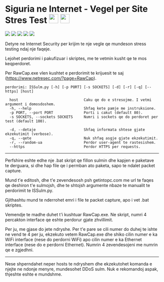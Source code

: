 # Siguria ne Internet - Vegel per Site Stres Test <a href="#"><img src="https://cdn3.iconfinder.com/data/icons/finalflags/256/Albania-Flag.png" width=30 height=30></a> <a href="https://github.com/460N1/IS_SulmimDOS"><img src="https://www.freeiconspng.com/uploads/us-flag-icon-6.png" width=30 height=30></a>

[![](https://img.shields.io/badge/author-Agon%20Hoxha-red.svg)](https://www.github.com/460N1/)
[![](https://img.shields.io/github/license/460N1/IS_Stress-Test.svg)](https://github.com/460N1/IS_SulmimDOS/blob/master/LICENSE)
[![](https://img.shields.io/github/release-date/460N1/IS_Stress-Test.svg?kill_cache=1)](https://github.com/460N1/IS_SulmimDOS/releases)
[![](https://img.shields.io/github/release/460N1/IS_Stress-Test.svg?kill_cache=1)](https://github.com/460N1/IS_SulmimDOS/archive/0.94.zip)
[![](https://img.badgesize.io/460N1/IS_Stress-Test/Shqip/IS_SulmimDOS/ISStress.py.svg?kill_cache=1)](https://github.com/460N1/IS_SulmimDOS/blob/Shqip/IS_SulmimDOS/ISStress.py)



Detyre ne Internet Security per krijim te nje vegle qe mundeson stress testing ndaj nje faqeje.

Lejohet perdorimi i pakufizuar i skriptes, me te vetmin kusht qe te mos keqperdoret.

Per RawCap.exe vlen kushtet e perdorimit te krijuesit te saj (https://www.netresec.com/?page=RawCap).

```
perdorimi: ISSulm.py [-h] [-p PORT] [-s SOCKETS] [-d] [-r] [-q] [--https] [host]

  host                              Caku qe do e stresojme. I vetmi argument i domosdoshem.
  -h, --help                        Shfaq kete pamje me instruksione.
  -p PORT, --port PORT              Porti i cakut (default 80).
  -s SOCKETS, --sockets SOCKETS     Numri i sockets qe do perdoret per test (default 100).
  
  -d, --detaje                      Shfaq informata shtese gjate ekzekutimit (verbose).
  -q, --qete                        Nuk shfaq asgje gjate ekzekutimit.
  -r, --random-ua                   Perdor user-agent te rastesishem.
  --https                           Perdor HTTPS per requests.

```

***

Perfshire eshte edhe nje .bat skript qe fillon sulmin dhe kapjen e paketave te derguara, si dhe hap file qe i permban ato paketa, sapo te ndalet packet capture.

Mund t'e editosh, dhe t'e zevendesosh psh getintopc.com me url te faqes qe deshiron t'e sulmojsh, dhe te shtojsh argumente nbaze te manualit te perdorimit te ISSulm.py.

Gjithashtu mund te nderrohet emri i file te packet capture, apo i vet .bat skriptes.

Vemendje te madhe duhet t'i kushtuar RawCap.exe. Ne skript, numri 4 percakton interface qe eshte perdorur gjate zhvillimit.

Per ju, me gjase do jete ndryshe. Per t'e pare se cili numer do duhej te ishte ne vend te 4 per ju, ekzekuto vetem RawCap.exe dhe shiko cilin numer e ka WiFi interface (nese do perdorni WiFi) apo cilin numer e ka Ethernet interface (nese do e perdorni Ethernet). Numrin 4 zevendesojeni me numrin qe e zgjedhni.

***

Nese shperndahet neper hosts te ndryshem dhe ekzekutohet komanda e njejte ne ndonje menyre, mundesohet DDoS sulm. Nuk e rekomandoj aspak, thjeshte eshte e mundshme.

